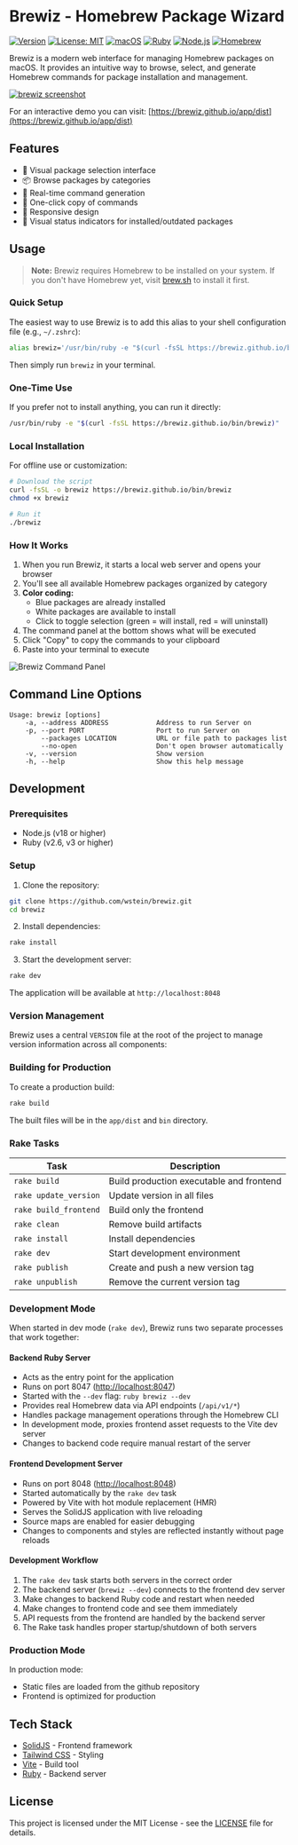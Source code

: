 # Brewiz - Homebrew Package Wizard

[![Version](https://img.shields.io/badge/version-0.9.7-blue.svg)](https://github.com/wstein/brewiz/tags)
[![License: MIT](https://img.shields.io/badge/License-MIT-yellow.svg)](https://opensource.org/licenses/MIT)
[![macOS](https://img.shields.io/badge/platform-macOS-lightgrey.svg)](https://www.apple.com/macos)
[![Ruby](https://img.shields.io/badge/ruby-%3E%3D%202.6-red.svg)](https://www.ruby-lang.org/)
[![Node.js](https://img.shields.io/badge/node-%3E%3D%2018.0.0-green.svg)](https://nodejs.org/)
[![Homebrew](https://img.shields.io/badge/homebrew-required-orange.svg)](https://brew.sh/)

Brewiz is a modern web interface for managing Homebrew packages on macOS. It provides an intuitive way to browse, select, and generate Homebrew commands for package installation and management.

[![brewiz screenshot](https://brewiz.github.io/docs/images/brewiz-small.png)](https://brewiz.github.io/docs/images/brewiz-full.png)

For an interactive demo you can visit: [https://brewiz.github.io/app/dist](https://brewiz.github.io/app/dist)

## Features

- 🎯 Visual package selection interface
- 📦 Browse packages by categories
- 🔄 Real-time command generation
- 🚀 One-click copy of commands
- 💫 Responsive design
- 🎨 Visual status indicators for installed/outdated packages

## Usage

> **Note:** Brewiz requires Homebrew to be installed on your system. If you don't have Homebrew yet, visit [brew.sh](https://brew.sh) to install it first.

### Quick Setup

The easiest way to use Brewiz is to add this alias to your shell configuration file (e.g., `~/.zshrc`):

```bash
alias brewiz='/usr/bin/ruby -e "$(curl -fsSL https://brewiz.github.io/bin/brewiz)" --'
```

Then simply run `brewiz` in your terminal.

### One-Time Use

If you prefer not to install anything, you can run it directly:

```bash
/usr/bin/ruby -e "$(curl -fsSL https://brewiz.github.io/bin/brewiz)"
```

### Local Installation

For offline use or customization:

```bash
# Download the script
curl -fsSL -o brewiz https://brewiz.github.io/bin/brewiz
chmod +x brewiz

# Run it
./brewiz
```

### How It Works

1. When you run Brewiz, it starts a local web server and opens your browser
2. You'll see all available Homebrew packages organized by category
3. **Color coding:**
   - Blue packages are already installed
   - White packages are available to install
   - Click to toggle selection (green = will install, red = will uninstall)
4. The command panel at the bottom shows what will be executed
5. Click "Copy" to copy the commands to your clipboard
6. Paste into your terminal to execute

![Brewiz Command Panel](https://brewiz.github.io/docs/images/brewiz-cmd.png)

## Command Line Options

```text
Usage: brewiz [options]
    -a, --address ADDRESS            Address to run Server on
    -p, --port PORT                  Port to run Server on
        --packages LOCATION          URL or file path to packages list
        --no-open                    Don't open browser automatically
    -v, --version                    Show version
    -h, --help                       Show this help message
```

## Development

### Prerequisites

- Node.js (v18 or higher)
- Ruby (v2.6, v3 or higher)

### Setup

1. Clone the repository:

```bash
git clone https://github.com/wstein/brewiz.git
cd brewiz
```

2. Install dependencies:

```bash
rake install
```

3. Start the development server:

```bash
rake dev
```

The application will be available at `http://localhost:8048`

### Version Management

Brewiz uses a central `VERSION` file at the root of the project to manage version information across all components:

### Building for Production

To create a production build:

```bash
rake build
```

The built files will be in the `app/dist` and `bin` directory.

### Rake Tasks

| Task | Description |
|------|-------------|
| `rake build` | Build production executable and frontend |
| `rake update_version` | Update version in all files |
| `rake build_frontend` | Build only the frontend |
| `rake clean` | Remove build artifacts |
| `rake install` | Install dependencies |
| `rake dev` | Start development environment |
| `rake publish` | Create and push a new version tag |
| `rake unpublish` | Remove the current version tag |

### Development Mode

When started in dev mode (`rake dev`), Brewiz runs two separate processes that work together:

#### Backend Ruby Server

- Acts as the entry point for the application
- Runs on port 8047 (<http://localhost:8047>)
- Started with the `--dev` flag: `ruby brewiz --dev`
- Provides real Homebrew data via API endpoints (`/api/v1/*`)
- Handles package management operations through the Homebrew CLI
- In development mode, proxies frontend asset requests to the Vite dev server
- Changes to backend code require manual restart of the server

#### Frontend Development Server

- Runs on port 8048 (<http://localhost:8048>)
- Started automatically by the `rake dev` task
- Powered by Vite with hot module replacement (HMR)
- Serves the SolidJS application with live reloading
- Source maps are enabled for easier debugging
- Changes to components and styles are reflected instantly without page reloads

#### Development Workflow

1. The `rake dev` task starts both servers in the correct order
2. The backend server (`brewiz --dev`) connects to the frontend dev server
3. Make changes to backend Ruby code and restart when needed
4. Make changes to frontend code and see them immediately
5. API requests from the frontend are handled by the backend server
6. The Rake task handles proper startup/shutdown of both servers

### Production Mode

In production mode:

- Static files are loaded from the github repository
- Frontend is optimized for production

## Tech Stack

- [SolidJS](https://www.solidjs.com/) - Frontend framework
- [Tailwind CSS](https://tailwindcss.com/) - Styling
- [Vite](https://vitejs.dev/) - Build tool
- [Ruby](https://www.ruby-lang.org/) - Backend server

## License

This project is licensed under the MIT License - see the [LICENSE](https://raw.githubusercontent.com/wstein/brewiz/refs/heads/main/LICENSE) file for details.
